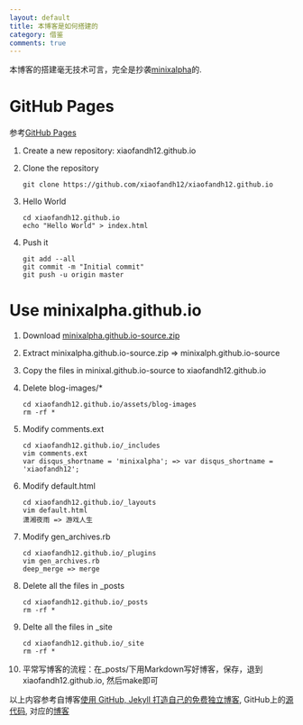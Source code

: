 ```yaml
---
layout: default
title: 本博客是如何搭建的
category: 借鉴
comments: true
---
```


本博客的搭建毫无技术可言，完全是抄袭[minixalpha](http://minixalpha.github.io)的.

# GitHub Pages
参考[GitHub Pages](https://pages.github.com)

1.  Create a new repository: xiaofandh12.github.io
2.  Clone the repository
   
    ```
    git clone https://github.com/xiaofandh12/xiaofandh12.github.io
    ```

3.  Hello World
    
    ```
    cd xiaofandh12.github.io
    echo "Hello World" > index.html
    ```

4.  Push it

    ```
    git add --all
    git commit -m "Initial commit"
    git push -u origin master
    ```

# Use minixalpha.github.io

1. Download [minixalpha.github.io-source.zip](https://github.com/minixalpha/minixalpha.github.io.git)
2. Extract minixalpha.github.io-source.zip => minixalph.github.io-source
3. Copy the files in minixal.github.io-source to xiaofandh12.github.io
4. Delete blog-images/*

    ```
    cd xiaofandh12.github.io/assets/blog-images
    rm -rf *
    ```

5. Modify comments.ext
    
    ```
    cd xiaofandh12.github.io/_includes
    vim comments.ext
    var disqus_shortname = 'minixalpha'; => var disqus_shortname = 'xiaofandh12';
    ```

6. Modify default.html

    ```
    cd xiaofandh12.github.io/_layouts
    vim default.html
    潇湘夜雨 => 游戏人生
    ```

7. Modify gen_archives.rb
    
    ```
    cd xiaofandh12.github.io/_plugins
    vim gen_archives.rb
    deep_merge => merge
    ```
8. Delete all the files in _posts

    ```
    cd xiaofandh12.github.io/_posts
    rm -rf *
    ```

9. Delte all the files in _site

    ```
    cd xiaofandh12.github.io/_site
    rm -rf *
    ```

10. 平常写博客的流程：在_posts/下用Markdown写好博客，保存，退到xiaofandh12.github.io, 然后make即可

以上内容参考自博客[使用 GitHub, Jekyll 打造自己的免费独立博客](http://blog.csdn.net/on_1y/article/details/19259435), GitHub上的[源代码](https://github.com/minixalpha/minixalpha.github.io), 对应的[博客](minixalpha.github.io)

